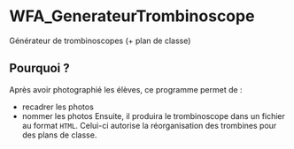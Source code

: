 # WFA_GenerateurTrombinoscope
Générateur de trombinoscopes (+ plan de classe)

## Pourquoi ?
Après avoir photographié les élèves, ce programme permet de :
- recadrer les photos
- nommer les photos
Ensuite, il produira le trombinoscope dans un fichier au format `HTML`.
Celui-ci autorise la réorganisation des trombines pour des plans de classe.

